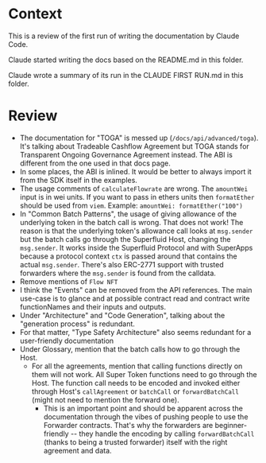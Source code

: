 # Context

This is a review of the first run of writing the documentation by Claude Code.

Claude started writing the docs based on the README.md in this folder.

Claude wrote a summary of its run in the CLAUDE FIRST RUN.md in this folder.

# Review

- The documentation for "TOGA" is messed up (`/docs/api/advanced/toga`). It's talking about Tradeable Cashflow Agreement but TOGA stands for Transparent Ongoing Governance Agreement instead. The ABI is different from the one used in that docs page.
- In some places, the ABI is inlined. It would be better to always import it from the SDK itself in the examples.
- The usage comments of `calculateFlowrate` are wrong. The `amountWei` input is in wei units. If you want to pass in ethers units then `formatEther` should be used from `viem`. Example: `amountWei: formatEther("100")`
- In "Common Batch Patterns", the usage of giving allowance of the underlying token in the batch call is wrong. That does not work! The reason is that the underlying token's allowance call looks at `msg.sender` but the batch calls go through the Superfluid Host, changing the `msg.sender`. It works inside the Superfluid Protocol and with SuperApps because a protocol context `ctx` is passed around that contains the actual `msg.sender`. There's also ERC-2771 support with trusted forwarders where the `msg.sender` is found from the calldata.
- Remove mentions of `Flow NFT`
- I think the "Events" can be removed from the API references. The main use-case is to glance and at possible contract read and contract write functionNames and their inputs and outputs.
- Under "Architecture" and "Code Generation", talking about the "generation process" is redundant.
- For that matter, "Type Safety Architecture" also seems redundant for a user-friendly documentation
- Under Glossary, mention that the batch calls how to go through the Host. 
    - For all the agreements, mention that calling functions directly on them will not work. All Super Token functions need to go through the Host. The function call needs to be encoded and invoked either through Host's `callAgreement` or `batchCall` or `forwardBatchCall` (might not need to mention the forward one).
        - This is an important point and should be apparent across the documentation through the vibes of pushing people to use the Forwarder contracts. That's why the forwarders are beginner-friendly -- they handle the encoding by calling `forwardBatchCall` (thanks to being a trusted forwarder) itself with the right agreement and data.